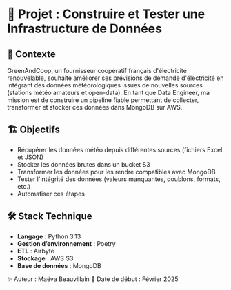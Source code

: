 # 🚀 Projet : Construire et Tester une Infrastructure de Données

## 📌 Contexte
GreenAndCoop, un fournisseur coopératif français d'électricité renouvelable, souhaite améliorer ses prévisions de demande d'électricité en intégrant des données météorologiques issues de nouvelles sources (stations météo amateurs et open-data). En tant que Data Engineer, ma mission est de construire un pipeline fiable permettant de collecter, transformer et stocker ces données dans MongoDB sur AWS.

## 🏗 Objectifs
- Récupérer les données météo depuis différentes sources (fichiers Excel et JSON)
- Stocker les données brutes dans un bucket S3
- Transformer les données pour les rendre compatibles avec MongoDB
- Tester l'intégrité des données (valeurs manquantes, doublons, formats, etc.)
- Automatiser ces étapes

## 🛠 Stack Technique
- **Langage** : Python 3.13
- **Gestion d’environnement** : Poetry
- **ETL** : Airbyte
- **Stockage** : AWS S3
- **Base de données** : MongoDB

✨ Auteur : Maëva Beauvillain
📅 Date de début : Février 2025